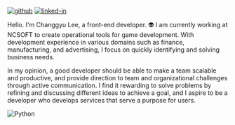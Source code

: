 [![github](https://img.shields.io/badge/GitHub-181717?style=for-the-badge&logo=GitHub&logoColor=white)](https://github.com/arusantimo)
[![linked-in](https://img.shields.io/badge/Linked_In-0A66C2?style=for-the-badge&logo=LinkedIn&logoColor=white)](https://www.linkedin.com/in/%EC%B0%BD%EA%B7%9C-%EC%9D%B4-717245123/)



Hello. I'm Changgyu Lee, a front-end developer. 👽
I am currently working at NCSOFT to create operational tools for game development.
With development experience in various domains such as finance, manufacturing, and advertising, I focus on quickly identifying and solving business needs.

In my opinion, a good developer should be able to make a team scalable and productive, and provide direction to team and organizational challenges through active communication.
I find it rewarding to solve problems by refining and discussing different ideas to achieve a goal, and I aspire to be a developer who develops services that serve a purpose for users.




<img alt="Python" src ="https://img.shields.io/badge/Python-3776AB.svg?&style=for-the-badge&logo=Python&logoColor=white"/>

